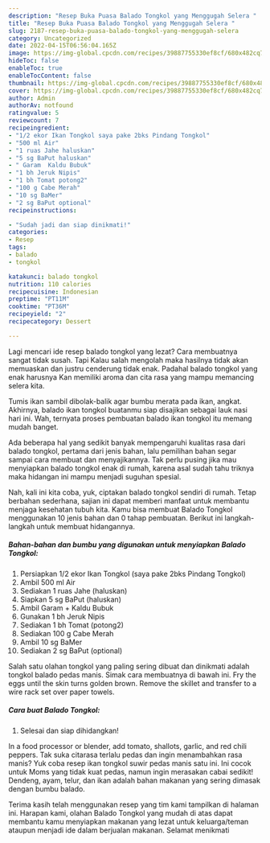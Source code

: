 ```yaml
---
description: "Resep Buka Puasa Balado Tongkol yang Menggugah Selera "
title: "Resep Buka Puasa Balado Tongkol yang Menggugah Selera "
slug: 2187-resep-buka-puasa-balado-tongkol-yang-menggugah-selera
category: Uncategorized
date: 2022-04-15T06:56:04.165Z
image: https://img-global.cpcdn.com/recipes/39887755330ef8cf/680x482cq70/balado-tongkol-foto-resep-utama.jpg
hideToc: false
enableToc: true
enableTocContent: false
thumbnail: https://img-global.cpcdn.com/recipes/39887755330ef8cf/680x482cq70/balado-tongkol-foto-resep-utama.jpg
cover: https://img-global.cpcdn.com/recipes/39887755330ef8cf/680x482cq70/balado-tongkol-foto-resep-utama.jpg
author: Admin
authorAv: notfound
ratingvalue: 5
reviewcount: 7
recipeingredient:
- "1/2 ekor Ikan Tongkol saya pake 2bks Pindang Tongkol"
- "500 ml Air"
- "1 ruas Jahe haluskan"
- "5 sg BaPut haluskan"
- " Garam  Kaldu Bubuk"
- "1 bh Jeruk Nipis"
- "1 bh Tomat potong2"
- "100 g Cabe Merah"
- "10 sg BaMer"
- "2 sg BaPut optional"
recipeinstructions:

- "Sudah jadi dan siap dinikmati!"
categories:
- Resep
tags:
- balado
- tongkol

katakunci: balado tongkol 
nutrition: 110 calories
recipecuisine: Indonesian
preptime: "PT11M"
cooktime: "PT36M"
recipeyield: "2"
recipecategory: Dessert

---
```



Lagi mencari ide resep balado tongkol yang lezat? Cara membuatnya sangat tidak susah. Tapi Kalau salah mengolah maka hasilnya tidak akan memuaskan dan justru cenderung tidak enak. Padahal balado tongkol yang enak harusnya Kan memiliki aroma dan cita rasa yang mampu memancing selera kita.


Tumis ikan sambil dibolak-balik agar bumbu merata pada ikan, angkat. Akhirnya, balado ikan tongkol buatanmu siap disajikan sebagai lauk nasi hari ini. Wah, ternyata proses pembuatan balado ikan tongkol itu memang mudah banget.

Ada beberapa hal yang sedikit banyak mempengaruhi kualitas rasa dari balado tongkol, pertama dari jenis bahan, lalu pemilihan bahan segar sampai cara membuat dan menyajikannya. Tak perlu pusing jika mau menyiapkan balado tongkol enak di rumah, karena asal sudah tahu triknya maka hidangan ini mampu menjadi suguhan spesial.


Nah, kali ini kita coba, yuk, ciptakan balado tongkol sendiri di rumah. Tetap berbahan sederhana, sajian ini dapat memberi manfaat untuk membantu menjaga kesehatan tubuh kita. Kamu bisa membuat Balado Tongkol menggunakan 10 jenis bahan dan 0 tahap pembuatan. Berikut ini langkah-langkah untuk membuat hidangannya.

<!--inarticleads1-->

##### Bahan-bahan dan bumbu yang digunakan untuk menyiapkan Balado Tongkol:

1. Persiapkan 1/2 ekor Ikan Tongkol (saya pake 2bks Pindang Tongkol)
1. Ambil 500 ml Air
1. Sediakan 1 ruas Jahe (haluskan)
1. Siapkan 5 sg BaPut (haluskan)
1. Ambil  Garam + Kaldu Bubuk
1. Gunakan 1 bh Jeruk Nipis
1. Sediakan 1 bh Tomat (potong2)
1. Sediakan 100 g Cabe Merah
1. Ambil 10 sg BaMer
1. Sediakan 2 sg BaPut (optional)


Salah satu olahan tongkol yang paling sering dibuat dan dinikmati adalah tongkol balado pedas manis. Simak cara membuatnya di bawah ini. Fry the eggs until the skin turns golden brown. Remove the skillet and transfer to a wire rack set over paper towels. 

<!--inarticleads2-->

##### Cara buat Balado Tongkol:


1. Selesai dan siap dihidangkan!

In a food processor or blender, add tomato, shallots, garlic, and red chili peppers. Tak suka citarasa terlalu pedas dan ingin menambahkan rasa manis? Yuk coba resep ikan tongkol suwir pedas manis satu ini. Ini cocok untuk Moms yang tidak kuat pedas, namun ingin merasakan cabai sedikit! Dendeng, ayam, telur, dan ikan adalah bahan makanan yang sering dimasak dengan bumbu balado. 

Terima kasih telah menggunakan resep yang tim kami tampilkan di halaman ini. Harapan kami, olahan Balado Tongkol yang mudah di atas dapat membantu kamu menyiapkan makanan yang lezat untuk keluarga/teman ataupun menjadi ide dalam berjualan makanan. Selamat menikmati
